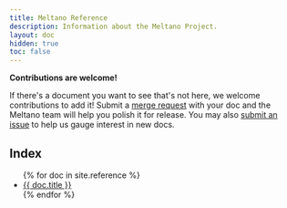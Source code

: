 ```yaml
---
title: Meltano Reference
description: Information about the Meltano Project.
layout: doc
hidden: true
toc: false
---
```


<div class="notification is-info">
  <p><strong>Contributions are welcome!</strong></p>
  <p>If there's a document you want to see that's not here, we welcome contributions to add it! Submit a <a href="https://gitlab.com/meltano/meltano/-/tree/master/docs/">merge request</a> with your doc and the Meltano team will help you polish it for release. You may also <a href="https://gitlab.com/meltano/meltano/issues/new?issue%5Bassignee_id%5D=&issue%5Bmilestone_id%5D=">submit an issue</a> to help us gauge interest in new docs.</p>
</div>

## Index

<ul>
  {% for doc in site.reference %}
    <li><a href="{{ doc.url }}">{{ doc.title }}</a></li>
  {% endfor %}
</ul>